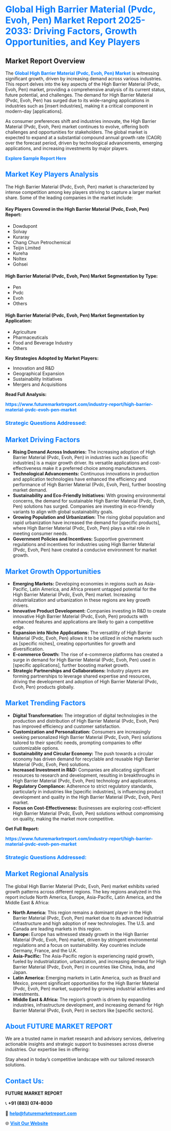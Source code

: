 <h1 style="color: #007BFF;">Global High Barrier Material (Pvdc, Evoh, Pen) Market Report 2025-2033: Driving Factors, Growth Opportunities, and Key Players</h1>

<section id="overview">
<h2>Market Report Overview</h2>
<p>The <a href="https://www.futuremarketreport.com/industry-report/high-barrier-material-pvdc-evoh-pen-market" style="color: #007BFF; text-decoration: none;"><strong>Global High Barrier Material (Pvdc, Evoh, Pen) Market</strong></a> is witnessing significant growth, driven by increasing demand across various industries. This report delves into the key aspects of the High Barrier Material (Pvdc, Evoh, Pen) market, providing a comprehensive analysis of its current status, future potential, and challenges. The demand for High Barrier Material (Pvdc, Evoh, Pen) has surged due to its wide-ranging applications in industries such as [insert industries], making it a critical component in modern-day [applications].</p>
<p>As consumer preferences shift and industries innovate, the High Barrier Material (Pvdc, Evoh, Pen) market continues to evolve, offering both challenges and opportunities for stakeholders. The global market is expected to expand at a substantial compound annual growth rate (CAGR) over the forecast period, driven by technological advancements, emerging applications, and increasing investments by major players.</p>
</section>

<section id="overview">
<p><a href="https://www.futuremarketreport.com/request-sample/reportId=31181" style="color: #007BFF; text-decoration: none;"><strong>Explore Sample Report Here</strong></a></p>
</section>

<section id="key-players">
<h2 style="color: #007BFF;">Market Key Players Analysis</h2>
<p>The High Barrier Material (Pvdc, Evoh, Pen) market is characterized by intense competition among key players striving to capture a larger market share. Some of the leading companies in the market include:</p>
<h4>Key Players Covered in the High Barrier Material (Pvdc, Evoh, Pen) Report:</h4>
<ul><li>Dowdupont</li><li>Solvay</li><li>Kuraray</li><li>Chang Chun Petrochemical</li><li>Teijin Limited</li><li>Kureha</li><li>Noltex</li><li>Gohsei</li></ul>
<h4>High Barrier Material (Pvdc, Evoh, Pen) Market Segmentation by Type:</h4>
<ul><li>Pen</li><li>Pvdc</li><li>Evoh</li><li>Others</li></ul>

<h4>High Barrier Material (Pvdc, Evoh, Pen) Market Segmentation by Application:</h4>
<ul><li>Agriculture</li><li>Pharmaceuticals</li><li>Food and Beverage Industry</li><li>Others</li></ul>
<p><strong>Key Strategies Adopted by Market Players:</strong></p>
<ul>
<li>Innovation and R&D</li>
<li>Geographical Expansion</li>
<li>Sustainability Initiatives</li>
<li>Mergers and Acquisitions</li>
</ul>
</section>

<section>
<p><strong>Read Full Analysis: </strong></p><a href="https://www.futuremarketreport.com/industry-report/high-barrier-material-pvdc-evoh-pen-market" style="color: #007BFF; text-decoration: none;"><strong>https://www.futuremarketreport.com/industry-report/high-barrier-material-pvdc-evoh-pen-market</strong></a>
<h3 style="color: #007BFF;">Strategic Questions Addressed:</h3>
</section>

<section id="driving-factors">
<h2 style="color: #007BFF;">Market Driving Factors</h2>
<ul>
<li><strong>Rising Demand Across Industries:</strong> The increasing adoption of High Barrier Material (Pvdc, Evoh, Pen) in industries such as [specific industries] is a major growth driver. Its versatile applications and cost-effectiveness make it a preferred choice among manufacturers.</li>
<li><strong>Technological Advancements:</strong> Continuous innovations in production and application technologies have enhanced the efficiency and performance of High Barrier Material (Pvdc, Evoh, Pen), further boosting market demand.</li>
<li><strong>Sustainability and Eco-Friendly Initiatives:</strong> With growing environmental concerns, the demand for sustainable High Barrier Material (Pvdc, Evoh, Pen) solutions has surged. Companies are investing in eco-friendly variants to align with global sustainability goals.</li>
<li><strong>Growing Population and Urbanization:</strong> The rising global population and rapid urbanization have increased the demand for [specific products], where High Barrier Material (Pvdc, Evoh, Pen) plays a vital role in meeting consumer needs.</li>
<li><strong>Government Policies and Incentives:</strong> Supportive government regulations and incentives for industries using High Barrier Material (Pvdc, Evoh, Pen) have created a conducive environment for market growth.</li>
</ul>
</section>

<section id="growth-opportunities">
<h2 style="color: #007BFF;">Market Growth Opportunities</h2>
<ul>
<li><strong>Emerging Markets:</strong> Developing economies in regions such as Asia-Pacific, Latin America, and Africa present untapped potential for the High Barrier Material (Pvdc, Evoh, Pen) market. Increasing industrialization and urbanization in these regions are key growth drivers.</li>
<li><strong>Innovative Product Development:</strong> Companies investing in R&D to create innovative High Barrier Material (Pvdc, Evoh, Pen) products with enhanced features and applications are likely to gain a competitive edge.</li>
<li><strong>Expansion into Niche Applications:</strong> The versatility of High Barrier Material (Pvdc, Evoh, Pen) allows it to be utilized in niche markets such as [specific niches], creating opportunities for growth and diversification.</li>
<li><strong>E-commerce Growth:</strong> The rise of e-commerce platforms has created a surge in demand for High Barrier Material (Pvdc, Evoh, Pen) used in [specific applications], further boosting market growth.</li>
<li><strong>Strategic Partnerships and Collaborations:</strong> Industry players are forming partnerships to leverage shared expertise and resources, driving the development and adoption of High Barrier Material (Pvdc, Evoh, Pen) products globally.</li>
</ul>
</section>

<section id="trending-factors">
<h2 style="color: #007BFF;">Market Trending Factors</h2>
<ul>
<li><strong>Digital Transformation:</strong> The integration of digital technologies in the production and distribution of High Barrier Material (Pvdc, Evoh, Pen) has improved efficiency and customer satisfaction.</li>
<li><strong>Customization and Personalization:</strong> Consumers are increasingly seeking personalized High Barrier Material (Pvdc, Evoh, Pen) solutions tailored to their specific needs, prompting companies to offer customizable options.</li>
<li><strong>Sustainability and Circular Economy:</strong> The push towards a circular economy has driven demand for recyclable and reusable High Barrier Material (Pvdc, Evoh, Pen) solutions.</li>
<li><strong>Increased Investment in R&D:</strong> Companies are allocating significant resources to research and development, resulting in breakthroughs in High Barrier Material (Pvdc, Evoh, Pen) technology and applications.</li>
<li><strong>Regulatory Compliance:</strong> Adherence to strict regulatory standards, particularly in industries like [specific industries], is influencing product development and quality in the High Barrier Material (Pvdc, Evoh, Pen) market.</li>
<li><strong>Focus on Cost-Effectiveness:</strong> Businesses are exploring cost-efficient High Barrier Material (Pvdc, Evoh, Pen) solutions without compromising on quality, making the market more competitive.</li>
</ul>
</section>

<section>
<p><strong>Get Full Report: </strong></p><a href="https://www.futuremarketreport.com/industry-report/high-barrier-material-pvdc-evoh-pen-market" style="color: #007BFF; text-decoration: none;"><strong>https://www.futuremarketreport.com/industry-report/high-barrier-material-pvdc-evoh-pen-market</strong></a>
<h3 style="color: #007BFF;">Strategic Questions Addressed:</h3>
</section>


<section id="regional-analysis">
<h2 style="color: #007BFF;">Market Regional Analysis</h2>
<p>The global High Barrier Material (Pvdc, Evoh, Pen) market exhibits varied growth patterns across different regions. The key regions analyzed in this report include North America, Europe, Asia-Pacific, Latin America, and the Middle East & Africa:</p>
<ul>
<li><strong>North America:</strong> This region remains a dominant player in the High Barrier Material (Pvdc, Evoh, Pen) market due to its advanced industrial infrastructure and high adoption of new technologies. The U.S. and Canada are leading markets in this region.</li>
<li><strong>Europe:</strong> Europe has witnessed steady growth in the High Barrier Material (Pvdc, Evoh, Pen) market, driven by stringent environmental regulations and a focus on sustainability. Key countries include Germany, France, and the U.K.</li>
<li><strong>Asia-Pacific:</strong> The Asia-Pacific region is experiencing rapid growth, fueled by industrialization, urbanization, and increasing demand for High Barrier Material (Pvdc, Evoh, Pen) in countries like China, India, and Japan.</li>
<li><strong>Latin America:</strong> Emerging markets in Latin America, such as Brazil and Mexico, present significant opportunities for the High Barrier Material (Pvdc, Evoh, Pen) market, supported by growing industrial activities and investments.</li>
<li><strong>Middle East & Africa:</strong> The region’s growth is driven by expanding industries, infrastructure development, and increasing demand for High Barrier Material (Pvdc, Evoh, Pen) in sectors like [specific sectors].</li>
</ul>
</section>

<footer>
<h2 style="color: #007BFF;">About FUTURE MARKET REPORT</h2>
<p>We are a trusted name in market research and advisory services, delivering actionable insights and strategic support to businesses across diverse industries. Our expertise lies in offering:</p>

<p>Stay ahead in today’s competitive landscape with our tailored research solutions.</p>

<h2 style="color: #007BFF;">Contact Us:</h2>
<p><strong>FUTURE MARKET REPORT</strong></p>
<p>📞 <strong>+91 (883) 074-8030</strong></p>
<p>📧 <strong><a href="mailto:help@futuremarketreport.com" style="color: #007BFF;">help@futuremarketreport.com</a></strong></p>
<p>🌐 <strong><a href="https://www.futuremarketreport.com/" style="color: #007BFF;">Visit Our Website</a></strong></p>
</footer>